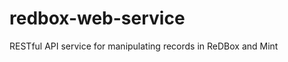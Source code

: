 redbox-web-service
====================================

RESTful API service for manipulating records in ReDBox and Mint
